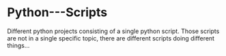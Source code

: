 # Python---Scripts
Different python projects consisting of a single python script.
Those scripts are not in a single specific topic, there are different scripts doing different things...
